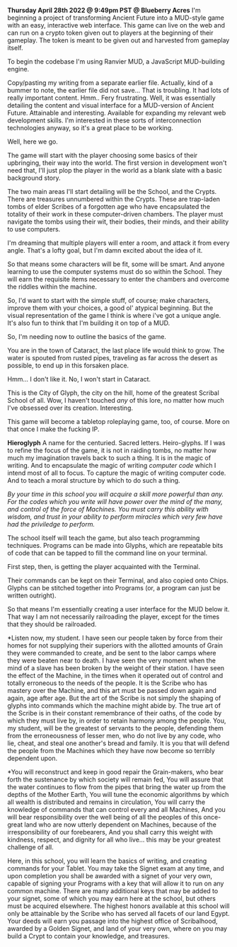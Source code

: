 **Thursday April 28th 2022 @ 9:49pm PST @ Blueberry Acres**
I'm beginning a project of transforming Ancient Future into a MUD-style game with an easy, interactive web interface. This game can live on the web and can run on a crypto token given out to players at the beginning of their gameplay. The token is meant to be given out and harvested from gameplay itself. 

To begin the codebase I'm using Ranvier MUD, a JavaScript MUD-building engine. 

Copy/pasting my writing from a separate earlier file. Actually, kind of a bummer to note, the earlier file did not save... That is troubling. It had lots of really important content. Hmm.. Fery frustrating. Well, it was essentially detailing the content and visual interface for a MUD-version of Ancient Future. Attainable and interesting. Available for expanding my relevant web development skills. I'm interested in these sorts of interconnection technologies anyway, so it's a great place to be working. 

Well, here we go. 

The game will start with the player choosing some basics of their upbringing, their way into the world. The first version in development won't need that, I'll just plop the player in the world as a blank slate with a basic background story.

The two main areas I'll start detailing will be the School, and the Crypts. There are treasures unnumbered within the Crypts. These are trap-laden tombs of elder Scribes of a forgotten age who have encapsulated the totality of their work in these computer-driven chambers. The player must navigate the tombs using their wit, their bodies, their minds, and their ability to use computers. 

I'm dreaming that multiple players will enter a room, and attack it from every angle. That's a lofty goal, but I'm damn excited about the idea of it. 

So that means some characters will be fit, some will be smart. And anyone learning to use the computer systems must do so within the School. They will earn the requisite items necessary to enter the chambers and overcome the riddles within the machine. 

So, I'd want to start with the simple stuff, of course; make characters, improve them with your choices, a good ol' atypical beginning. But the visual representation of the game I think is where i've got a unique angle. It's also fun to think that I'm building it on top of a MUD. 

So, I'm needing now to outline the basics of the game. 

You are in the town of Cataract, the last place life would think to grow. The water is spouted from rusted pipes, traveling as far across the desert as possible, to end up in this forsaken place. 

Hmm... I don't like it. No, I won't start in Cataract. 

This is the City of Glyph, the city on the hill, home of the greatest Scribal School of all.  Wow, I haven't touched *any* of this lore, no matter how much I've obsessed over its creation. Interesting. 

This game will become a tabletop roleplaying game, too, of course. More on that once I make the fucking IP. 

**Hieroglyph**
A name for the centuried. Sacred letters. Heiro-glyphs. If I was to refine the focus of the game, it is not in raiding tombs, no matter how much my imagination travels back to such a thing. It is in the magic of writing. And to encapsulate the magic of writing *computer code* which I intend most of all to focus. To capture the magic of writing computer code. And to teach a moral structure by which to do such a thing. 

*By your time in this school you will acquire a skill more powerful than any. For the codes which you write will have power over the mind of the many, and control of the force of Machines. You must carry this ability with wisdom, and trust in your ability to perform miracles which very few have had the priviledge to perform.*

The school itself will teach the game, but also teach programming techniques. Programs can be made into Glyphs, which are repeatable bits of code that can be tapped to fill the command line on your terminal. 

First step, then, is getting the player acquainted with the Terminal. 

Their commands can be kept on their Terminal, and also copied onto Chips. Glyphs can be stitched together into Programs (or, a program can just be written outright).

So that means I'm essentially creating a user interface for the MUD below it. That way I am not necessarily railroading the player, except for the times that they should be railroaded. 

*Listen now, my student. 
I have seen our people taken by force from their homes for not supplying their superiors with the allotted amounts of Grain they were commanded to create, and be sent to the labor camps where they were beaten near to death.
I have seen the very moment when the mind of a slave has been broken by the weight of their station. I have seen the effect of the Machine, in the times when it operated out of control and totally erroneous to the needs of the people. 
It is the Scribe who has mastery over the Machine, and this art must be passed down again and again, age after age. 
But the art of the Scribe is not simply the shaping of glyphs into commands which the machine might abide by. The true art of the Scribe is in their constant remembrance of their oaths, of the code by which they must live by, in order to retain harmony among the people. 
You, my student, will be the greatest of servants to the people, defending them from the erroneousness of lesser men, who do not live by any code, who lie, cheat, and steal one another's bread and family. It is you that will defend the people from the Machines which they have now become so terribly dependent upon. 

*You will reconstruct and keep in good repair the Grain-makers, who bear forth the sustenance by which society will remain fed,
You will assure that the water continues to flow from the pipes that bring the water up from the depths of the Mother Earth,
You will tune the economic algorithms by which all wealth is distributed and remains in circulation, 
You will carry the knowledge of commands that can control every and all Machines, 
And you will bear responsibility over the well being of all the peoples of this once-great land who are now utterly dependent on Machines, because of the irresponsibility of our forebearers,
And you shall carry this weight with kindness, respect, and dignity for all who live... this may be your greatest challenge of all. 

Here, in this school, you will learn the basics of writing, and creating commands for your Tablet. You may take the Signet exam at any time, and upon completion you shall be awarded with a signet of your very own, capable of signing your Programs with a key that will allow it to run on any common machine. There are many additional keys that may be added to your signet, some of which you may earn here at the school, but others must be acquired elsewhere. The highest honors available at this school will only be attainable by the Scribe who has served all facets of our land Egypt. Your deeds will earn you passage into the highest office of Scribalhood, awarded by a Golden Signet, and land of your very own, where on you may build a Crypt to contain your knowledge, and treasures.